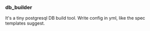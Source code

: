 ### db_builder
It's a tiny postgresql DB build tool.
Write config in yml, like the spec templates suggest.

